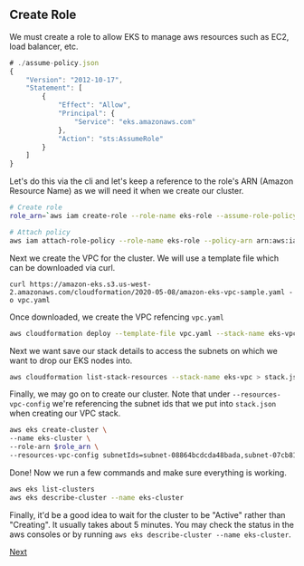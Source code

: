 ## Create Role

We must create a role to allow EKS to manage aws resources such as EC2, load balancer, etc.

```javascript
# ./assume-policy.json
{
    "Version": "2012-10-17",
    "Statement": [
        {
            "Effect": "Allow",
            "Principal": {
                "Service": "eks.amazonaws.com"
            },
            "Action": "sts:AssumeRole"
        }
    ]
}
```

Let's do this via the cli and let's keep a reference to the role's ARN (Amazon Resource Name) as we will need it when we create our cluster.

```bash
# Create role
role_arn=`aws iam create-role --role-name eks-role --assume-role-policy-document file://assume-policy.json | jq .Role.Arn | sed s/\"//g`

# Attach policy
aws iam attach-role-policy --role-name eks-role --policy-arn arn:aws:iam::aws:policy/AmazonEKSClusterPolicy
```

Next we create the VPC for the cluster. We will use a template file which can be downloaded via curl.

`curl https://amazon-eks.s3.us-west-2.amazonaws.com/cloudformation/2020-05-08/amazon-eks-vpc-sample.yaml -o vpc.yaml`

Once downloaded, we create the VPC refencing `vpc.yaml`

```bash
aws cloudformation deploy --template-file vpc.yaml --stack-name eks-vpc
```

Next we want save our stack details to access the subnets on which we want to drop our EKS nodes into.

```bash
aws cloudformation list-stack-resources --stack-name eks-vpc > stack.json
```

Finally, we may go on to create our cluster. Note that under `--resources-vpc-config` we're referencing the subnet ids that we put into `stack.json` when creating our VPC stack.

```bash
aws eks create-cluster \
--name eks-cluster \
--role-arn $role_arn \
--resources-vpc-config subnetIds=subnet-08864bcdcda48bada,subnet-07cb81d15326fa5ba,subnet-0d6e64ceabab76e60,securityGroupIds=sg-0e69b4c370e590564,endpointPublicAccess=true,endpointPrivateAccess=false
```

Done! Now we run a few commands and make sure everything is working.

```bash
aws eks list-clusters
aws eks describe-cluster --name eks-cluster
```

Finally, it'd be a good idea to wait for the cluster to be "Active" rather than "Creating". It usually takes about 5 minutes. You may check the status in the aws consoles or by running `aws eks describe-cluster --name eks-cluster`.

[Next](https://https://github.com/Jonroslu/KnowledgeBase/blob/master/awk-eks-setup/3-access-cluster.md)